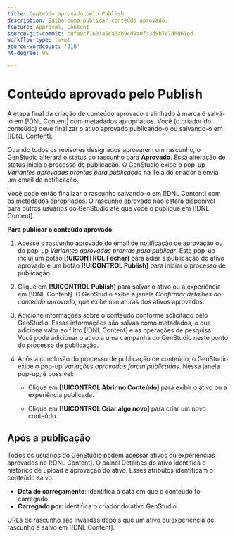 ```yaml
---
title: Conteúdo aprovado pelo Publish
description: Saiba como publicar conteúdo aprovado.
feature: Approval, Content
source-git-commit: c8fa0cf1633a5ca0ab94d9a0f33d9b7e7d6d61ed
workflow-type: tm+mt
source-wordcount: '318'
ht-degree: 0%

---
```



# Conteúdo aprovado pelo Publish

A etapa final da criação de conteúdo aprovado e alinhado à marca é salvá-lo em [!DNL Content] com metadados apropriados. Você (o criador do conteúdo) deve finalizar o ativo aprovado publicando-o ou salvando-o em [!DNL Content].

Quando todos os revisores designados aprovarem um rascunho, o GenStudio alterará o status do rascunho para **Aprovado**. Essa alteração de status inicia o processo de publicação.  O GenStudio exibe o pop-up _Variantes aprovadas prontas para publicação_ na Tela do criador e envia um email de notificação.

Você pode então finalizar o rascunho salvando-o em [!DNL Content] com os metadados apropriados. O rascunho aprovado não estará disponível para outros usuários do GenStudio até que você o publique em [!DNL Content].

**Para publicar o conteúdo aprovado**:

1. Acesse o rascunho aprovado do email de notificação de aprovação ou do pop-up _Variantes aprovadas prontas para publicar_. Este pop-up inclui um botão **[!UICONTROL Fechar]** para adiar a publicação do ativo aprovado e um botão **[!UICONTROL Publish]** para iniciar o processo de publicação.

1. Clique em **[!UICONTROL Publish]** para salvar o ativo ou a experiência em [!DNL Content]. O GenStudio exibe a janela _Confirmar detalhes do conteúdo aprovado_, que exibe miniaturas dos ativos aprovados.

1. Adicione informações sobre o conteúdo conforme solicitado pelo GenStudio. Essas informações são salvas como metadados, o que adiciona valor ao filtro [!DNL Content] e às operações de pesquisa. Você pode adicionar o ativo a uma campanha do GenStudio neste ponto do processo de publicação.

1. Após a conclusão do processo de publicação de conteúdo, o GenStudio exibe o pop-up _Variações aprovadas foram publicadas_. Nessa janela pop-up, é possível:

   * Clique em **[!UICONTROL Abrir no Conteúdo]** para exibir o ativo ou a experiência publicada.

   * Clique em **[!UICONTROL Criar algo novo]** para criar um novo conteúdo.

## Após a publicação

Todos os usuários do GenStudio podem acessar ativos ou experiências aprovados no [!DNL Content]. O painel Detalhes do ativo identifica o histórico de upload e aprovação do ativo. Esses atributos identificam o conteúdo salvo:

* **Data de carregamento**: identifica a data em que o conteúdo foi carregado.
* **Carregado por**: identifica o criador do ativo GenStudio.

URLs de rascunho são inválidas depois que um ativo ou experiência de rascunho é salvo em [!DNL Content].

